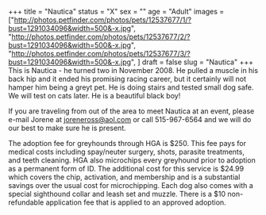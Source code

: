 +++
title = "Nautica"
status = "X"
sex = ""
age = "Adult"
images = ["http://photos.petfinder.com/photos/pets/12537677/1/?bust=1291034096&width=500&-x.jpg",
"http://photos.petfinder.com/photos/pets/12537677/2/?bust=1291034096&width=500&-x.jpg",
"http://photos.petfinder.com/photos/pets/12537677/3/?bust=1291034096&width=500&-x.jpg",
]
draft = false
slug = "Nautica"
+++
This is Nautica - he turned two in November 2008.  He pulled a muscle in his back hip and it ended his promising racing career, but it certainly will not hamper him being a greyt pet.  He is doing stairs and tested small dog safe.  We will test on cats later.  He is a beautiful black boy!



  If you are traveling from out of the area to meet Nautica at an event, please e-mail Jorene at joreneross@aol.com or call 515-967-6564 and we will do our best to make sure he is present.

The adoption fee for greyhounds through HGA is $250. This fee pays for medical costs including spay/neuter surgery, shots, parasite treatments, and teeth cleaning.  HGA also microchips every greyhound prior to adoption as a permanent form of ID.  The additional cost for this service is $24.99 which covers the chip, activation, and membership and is a substantial savings over the usual cost for microchipping.  Each dog also comes with a special sighthound collar and leash set and muzzle. There is a $10 non-refundable application fee that is applied to an approved adoption.
